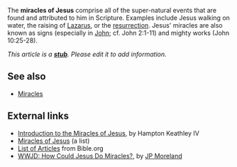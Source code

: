The **miracles of Jesus** comprise all of the super-natural events
that are found and attributed to him in Scripture. Examples include
Jesus walking on water, the raising of
[Lazarus](index.php?title=Lazarus&action=edit&redlink=1 "Lazarus (page does not exist)"),
or the [resurrection](Resurrection "Resurrection"). Jesus' miracles
are also known as signs (especially in
[John](Gospel_of_John "Gospel of John"); cf. John 2:1-11) and
mighty works (John 10:25-28).

*This article is a **[stub](http://www.theopedia.com/Category:Theopedia_stubs "Category:Theopedia stubs")**. Please edit it to add information.*
## See also

-   [Miracles](Miracles "Miracles")

## External links

-   [Introduction to the Miracles of Jesus](http://www.bible.org/page.asp?page_id=2212),
    by Hampton Keathley IV
-   [Miracles of Jesus](http://www.lifeofchrist.com/life/miracles.html)
    (a list)
-   [List of Articles](http://www.bible.org/topic.asp?topic_id=79)
    from Bible.org
-   [WWJD: How Could Jesus Do Miracles?](http://www.scriptoriumdaily.com/2007/09/03/wwjd-how-could-jesus-do-miracles/),
    by [JP Moreland](JP_Moreland "JP Moreland")



